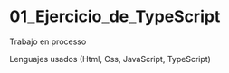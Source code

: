 # 01_Ejercicio_de_TypeScript

Trabajo en processo


Lenguajes usados (Html, Css, JavaScript, TypeScript)
